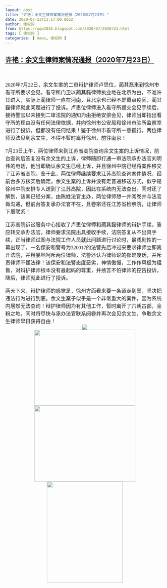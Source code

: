 ```yaml
---
layout: post
title: "许艳：余文生律师案情况通报（2020年7月23日）"
date: 2020-07-23T13:17:00.002Z
author: 维权网
from: https://wqw2010.blogspot.com/2020/07/2020723.html
tags: [ 维权网 ]
categories: [ news, 维权网 ]
---
```

<!--1595510220002-->
[许艳：余文生律师案情况通报（2020年7月23日）](https://wqw2010.blogspot.com/2020/07/2020723.html)
------

<div>
<div dir="ltr" style="text-align: left;" trbidi="on"><br /><div class="MsoNormal"><span style="font-family: 宋体; font-size: 12pt;"></span></div><a name='more'></a><br /><div class="MsoNormal"><span lang="EN-US" style="font-family: 宋体; font-size: 12.0pt; mso-ascii-theme-font: minor-fareast; mso-fareast-font-family: 宋体; mso-fareast-theme-font: minor-fareast; mso-hansi-theme-font: minor-fareast;">2020</span><span style="font-family: 宋体; font-size: 12.0pt; mso-ascii-theme-font: minor-fareast; mso-fareast-font-family: 宋体; mso-fareast-theme-font: minor-fareast; mso-hansi-theme-font: minor-fareast;">年<span lang="EN-US">7</span>月<span lang="EN-US">22</span>日，余文生案的二审辩护律师卢思位，蔺其磊来到徐州市看守所要求会见，看守所门卫以蔺其磊律师执业地在北京为由，不准许其进入，实际上蔺律师一直在河南，且北京也已经不是重点疫区，蔺其磊律师就此问题进行了投诉。卢思位律师进入看守所提交会见手续后，接待警官以未接到二审法院的通知为由拒绝安排会见，律师当即指出看守所的理由没有任何法律依据，并向徐州市公安局和徐州市驻所监察室进行了投诉，但都没有任何结果！鉴于徐州市看守所一意孤行，两位律师没法见到余文生，不得不暂时离开徐州，前往南京！<span lang="EN-US"><o:p></o:p></span></span></div><div class="MsoNormal"><br /></div><div class="MsoNormal"><span lang="EN-US" style="font-family: 宋体; font-size: 12.0pt; mso-ascii-theme-font: minor-fareast; mso-fareast-font-family: 宋体; mso-fareast-theme-font: minor-fareast; mso-hansi-theme-font: minor-fareast;">7</span><span style="font-family: 宋体; font-size: 12.0pt; mso-ascii-theme-font: minor-fareast; mso-fareast-font-family: 宋体; mso-fareast-theme-font: minor-fareast; mso-hansi-theme-font: minor-fareast;">月<span lang="EN-US">23</span>日上午，两位律师来到江苏省高院查询余文生案的上诉情况，前台查询后答复没有余文生的上诉，律师随即打通一审法院承办法官刘明伟的电话，他当即确认余文生已经上诉，并且徐州中院已经将案件移交了江苏省高院。鉴于此，两位律师继续要求江苏高院查询案件情况，经前台多方核实后确定，余文生案的上诉并没有走普通移送方式，似乎是徐州中院安排专人送到了江苏高院，因此在系统内无法查出。同时还了解到，该案已经分案，由陈姓法官主办，两位律师想一并阅卷并与法官做沟通，但前台答复承办法官不在，且卷宗还在江苏省检察院，让律师下周联系！<span lang="EN-US"><o:p></o:p></span></span></div><div class="MsoNormal"><br /></div><div class="MsoNormal"><span style="font-family: 宋体; font-size: 12.0pt; mso-ascii-theme-font: minor-fareast; mso-fareast-font-family: 宋体; mso-fareast-theme-font: minor-fareast; mso-hansi-theme-font: minor-fareast;">江苏高院诉讼服务中心接收了卢思位律师和蔺其磊律师的辩护手续，答应转交承办法官，律师要求法院出具接收手续，法院答复从不出具手续，正当律师试图与法院工作人员就此问题进行讨论时，最戏剧性的一幕出现了，一名保安和警号为<span lang="EN-US">320017</span>的法警先后冲过来要求律师立即离开法院，并粗暴地呵斥两位律师，法警还认为律师说的都是废话，并斥责律师不懂法律！该保安和法警态度恶劣，神情傲慢，工作作风极为粗鲁，对辩护律师根本没有最起码的尊重，并扬言不怕律师的控告投诉，随后，律师就此进行了投诉。<span lang="EN-US"><o:p></o:p></span></span></div><div class="MsoNormal"><br /></div><div class="MsoNormal"><span style="font-family: 宋体; font-size: 12.0pt; mso-ascii-theme-font: minor-fareast; mso-fareast-font-family: 宋体; mso-fareast-theme-font: minor-fareast; mso-hansi-theme-font: minor-fareast;">两天下来，辩护律师的感觉是，徐州方面看来要一条道走到黑，坚决把违法行为进行到底。余文生案子似乎是一个非常重大的案件，因为系统内居然无法查询！辩护律师因为有其他工作，暂时离开了六朝古都，金粉之地，同时将尽快与承办法官联系阅卷并再次会见余文生，争取余文生律师早日获得自由！<span lang="EN-US"><o:p></o:p></span></span></div><div class="separator" style="clear: both; text-align: center;"><a href="https://1.bp.blogspot.com/-vP1n2rkjQA4/XxmOESRoStI/AAAAAAABrHM/NPqUHWF0IDU5HQkzlZaOjCfxJaTny3eEQCLcBGAsYHQ/s1600/CeZ39FiUYAAZQ4k.jpg" imageanchor="1" style="margin-left: 1em; margin-right: 1em;"><img border="0" data-original-height="320" data-original-width="228" src="https://1.bp.blogspot.com/-vP1n2rkjQA4/XxmOESRoStI/AAAAAAABrHM/NPqUHWF0IDU5HQkzlZaOjCfxJaTny3eEQCLcBGAsYHQ/s1600/CeZ39FiUYAAZQ4k.jpg" /></a></div><div class="separator" style="clear: both; text-align: center;"><a href="https://1.bp.blogspot.com/-EdCLtHxWST4/XxmOFl6doFI/AAAAAAABrHQ/1TB_hi1uLAUsRCzLaLvtkupgYwPraf-FACLcBGAsYHQ/s1600/EdkI2GlU0AAEkg3.jpg" imageanchor="1" style="margin-left: 1em; margin-right: 1em;"><img border="0" data-original-height="300" data-original-width="400" height="240" src="https://1.bp.blogspot.com/-EdCLtHxWST4/XxmOFl6doFI/AAAAAAABrHQ/1TB_hi1uLAUsRCzLaLvtkupgYwPraf-FACLcBGAsYHQ/s320/EdkI2GlU0AAEkg3.jpg" width="320" /></a></div><div class="separator" style="clear: both; text-align: center;"><a href="https://1.bp.blogspot.com/-5znQ4O4Fjw0/XxmOH20V3wI/AAAAAAABrHU/wnnskEXVgcItOYhqnQXAb3BenTa7PwngQCLcBGAsYHQ/s1600/EdkI2GlUcAATagI.jpg" imageanchor="1" style="margin-left: 1em; margin-right: 1em;"><img border="0" data-original-height="270" data-original-width="360" height="240" src="https://1.bp.blogspot.com/-5znQ4O4Fjw0/XxmOH20V3wI/AAAAAAABrHU/wnnskEXVgcItOYhqnQXAb3BenTa7PwngQCLcBGAsYHQ/s320/EdkI2GlUcAATagI.jpg" width="320" /></a></div><div class="separator" style="clear: both; text-align: center;"><a href="https://1.bp.blogspot.com/-TskxxTCEyQY/XxmOISrdfNI/AAAAAAABrHY/M_aj9YqD5bo58qAPy8yyWVdDHE1WtdruACLcBGAsYHQ/s1600/EdkI2GmUYAEroTr.jpg" imageanchor="1" style="margin-left: 1em; margin-right: 1em;"><img border="0" data-original-height="360" data-original-width="270" height="320" src="https://1.bp.blogspot.com/-TskxxTCEyQY/XxmOISrdfNI/AAAAAAABrHY/M_aj9YqD5bo58qAPy8yyWVdDHE1WtdruACLcBGAsYHQ/s320/EdkI2GmUYAEroTr.jpg" width="240" /></a></div></div>
</div>
